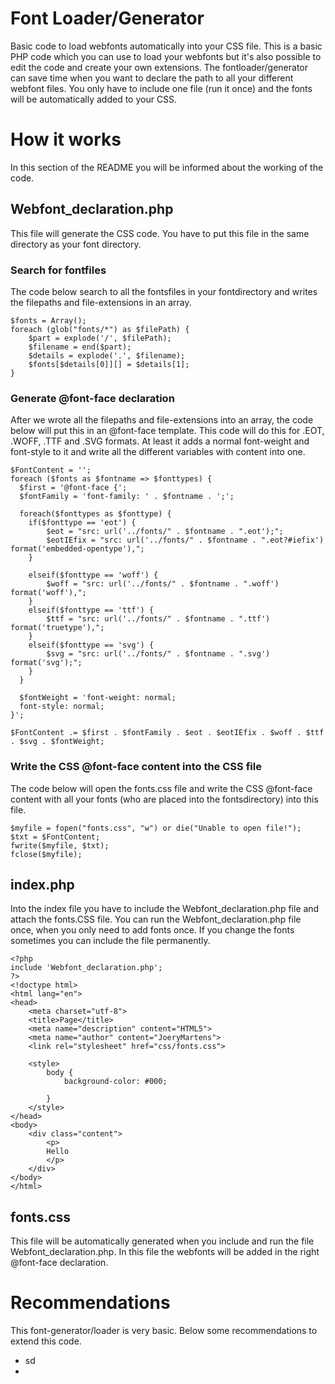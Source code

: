 # Font Loader/Generator
Basic code to load webfonts automatically into your CSS file. This is a basic PHP code which you can use to load your webfonts but it's also possible to edit the code and create your own extensions. The fontloader/generator can save time when you want to declare the path to all your different webfont files. You only have to include one file (run it once) and the fonts will be automatically added to your CSS.

# How it works
In this section of the README you will be informed about the working of the code.

<h2> Webfont_declaration.php </h2>
This file will generate the CSS code. You have to put this file in the same directory as your font directory. 

<h3> Search for fontfiles </h3>

The code below search to all the fontsfiles in your fontdirectory and writes the filepaths and file-extensions in an array.  
```
$fonts = Array();
foreach (glob("fonts/*") as $filePath) {
	$part = explode('/', $filePath);
    $filename = end($part);
    $details = explode('.', $filename);
    $fonts[$details[0]][] = $details[1];
}
```

<h3> Generate @font-face declaration </h3>

After we wrote all the filepaths and file-extensions into an array, the code below will put this in an @font-face template. This code will do this for .EOT, .WOFF, .TTF and .SVG formats. At least it adds a normal font-weight and font-style to it and write all the different variables with content into one.
```
$FontContent = '';
foreach ($fonts as $fontname => $fonttypes) {
  $first = '@font-face {';
  $fontFamily = 'font-family: ' . $fontname . ';';
  
  foreach($fonttypes as $fonttype) {
  	if($fonttype == 'eot') {
		$eot = "src: url('../fonts/" . $fontname . ".eot');";
		$eotIEfix = "src: url('../fonts/" . $fontname . ".eot?#iefix') format('embedded-opentype'),";	
	}
	
  	elseif($fonttype == 'woff') {
		$woff = "src: url('../fonts/" . $fontname . ".woff') format('woff'),";
  	}
	elseif($fonttype == 'ttf') {
  		$ttf = "src: url('../fonts/" . $fontname . ".ttf') format('truetype'),";
  	}
  	elseif($fonttype == 'svg') {
  		$svg = "src: url('../fonts/" . $fontname . ".svg') format('svg');";
  	} 
  }
  
  $fontWeight = 'font-weight: normal;
  font-style: normal;
}';

$FontContent .= $first . $fontFamily . $eot . $eotIEfix . $woff . $ttf . $svg . $fontWeight;

```

<h3> Write the CSS @font-face content into the CSS file </h3>

The code below will open the fonts.css file and write the CSS @font-face content with all your fonts (who are placed into the fontsdirectory) into this file.  

```
$myfile = fopen("fonts.css", "w") or die("Unable to open file!");
$txt = $FontContent;
fwrite($myfile, $txt);
fclose($myfile);
```

<h2> index.php </h2>
Into the index file you have to include the Webfont_declaration.php file and attach the fonts.CSS file. 
You can run the Webfont_declaration.php file once, when you only need to add fonts once. If you change the fonts sometimes you can include the file permanently.

```
<?php
include 'Webfont_declaration.php';
?>
<!doctype html>
<html lang="en">
<head>
	<meta charset="utf-8">
	<title>Page</title>
	<meta name="description" content="HTML5">
	<meta name="author" content="JoeryMartens">
	<link rel="stylesheet" href="css/fonts.css">
	
	<style> 
		body {
			background-color: #000;

		}
	</style>
</head>
<body>
	<div class="content">
 		<p>
	 	Hello
	 	</p> 
 	</div>
</body>
</html>
```
<h2> fonts.css </h2>
This file will be automatically generated when you include and run the file Webfont_declaration.php. In this file the webfonts will be added in the right @font-face declaration. 

# Recommendations
This font-generator/loader is very basic. Below some recommendations to extend this code.

<ul>
<li> sd </li>
<li> </li>


